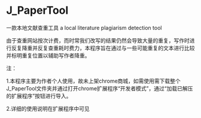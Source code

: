 # J_PaperTool
一款本地文献查重工具 a local literature plagiarism detection tool

由于查重网站按次计费，而时常我们改写的结果仍然会导致大量的重复，写作时进行反复降重并反复查重耗时费力，本程序旨在通过与一些可能重复的文本进行比较并标明重复位置以辅助写作者降重。

注：

1.本程序主要为作者个人使用，故未上架chrome商城，如需使用需下载整个J_PaperTool文件夹并通过打开chrome扩展程序“开发者模式”，通过“加载已解压的扩展程序”按钮进行导入。

2.详细的使用说明在扩展程序中可见
